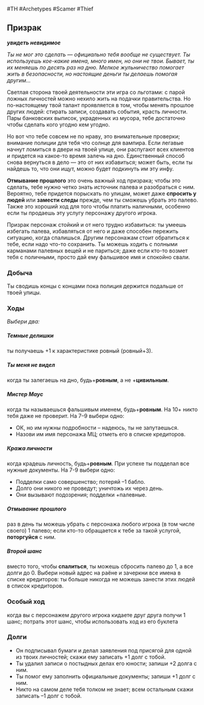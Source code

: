 #TH #Archetypes #Scamer #Thief 

## Призрак
***увидеть невидимое***

*Ты не мог это сделать — официально тебя вообще не существует. Ты используешь кое-какие имена, много имен, но они не твои. Бывает, ты их меняешь по десять раз на дню. Мелкое жульничество помогает жить в безопасности, но настоящие деньги ты делаешь помогая другим...*

Светлая сторона твоей деятельности эти игра со льготами: с парой ложных личностей можно нехило жить на подачки правительства. Но по-настоящему твой талант проявляется в том, чтобы менять прошлое других людей: стирать записи, создавать события, красть личности. Пары банковских выписок, украденных из мусора, тебе достаточно чтобы сделать кого угодно кем угодно.

Но вот что тебе совсем не по нраву, это внимательные проверки; внимание полиции для тебя что солнце для вампира. Если легавые начнут ломиться в двери на твоей улице, они распугают всех клиентов и придется на какое-то время залечь на дно. Единственный способ снова вернуться в дело — это от них избавиться; может быть, если ты найдешь то, что они ищут, можно будет подкинуть им эту инфу.

**Отмывание прошлого** это очень важный ход призрака; чтобы это сделать, тебе нужно четко знать источник палева и разобраться с ним. Вероятно, тебе придется порыскать по улицам, может даже **спросить у людей** или **замести следы** прежде, чем ты сможешь убрать это палево. Также это хороший ход для того чтобы платить наличными, особенно если ты продаешь эту услугу персонажу другого игрока.

Призрак персонаж стойкий и от него трудно избавиться: ты умеешь избегать палева, избавляться от него и даже способен пережить ситуацию, когда спалишься. Другим персонажам стоит обратиться к тебе, если надо что-то сохранить. Ты можешь ходить с полными карманами палевных вещей и не париться; даже если кто-то возмет тебя с поличными, просто дай ему фальшивое имя и спокойно свали.

### Добыча
Ты сводишь концы с концами пока полиция держится подальше от твоей улицы.

### Ходы
*Выбери два:*

##### Темные делишки
ты получаешь +1 к характеристике ровный (ровный+3). 

##### Ты меня не видел
когда ты залегаешь на дно, будь+**ровным**, а не +**цивильным**. 

##### Мистер Маус
когда ты называешься фальшивым именем, будь+**ровным**. На 10+ никто тебя даже не проверит. На 7–9 выбери одно: 
- ОК, но им нужны подробности – надеюсь, ты не запутаешься. 
- Назови им имя персонажа МЦ; отметь его в списке кредиторов. 

##### Кража личности
когда крадешь личность, будь+**ровным**. При успехе ты подделал все нужные документы. На 7-9 выбери одно: 
- Подделки само совершенство; потеряй –1 бабло. 
- Долго они никого не проведут; уничтожь их через день. 
- Они вызывают подозрения; подделки +палевные.

##### Отмывание прошлого
раз в день ты можешь убрать с персонажа любого игрока (в том числе своего) 1 палево; если кто-то обращается к тебе за такой услугой, **поторгуйся** с ним. 

##### Второй шанс
вместо того, чтобы **спалиться**, ты можешь сбросить палево до 1, а все долги до 0. Выбери новый адрес на раёне и зачеркни все имена в списке кредиторов: ты больше никогда не можешь занести этих людей в список кредиторов.

### Особый ход
когда вы с персонажем другого игрока кидаете друг друга получи 1 шанс; потрать этот шанс, чтобы использовать ход из его буклета

### Долги
 - Он подписывал бумаги и делал заявления под присягой для одной из твоих личностей; скажи ему записать +1 долг с тобой. 
- Ты удалил записи о постыдных делах его юности; запиши +2 долга с ним. 
- Ты помог ему заполнить официальные документы; запиши +1 долг с ним. 
- Никто на самом деле тебя толком не знает; всем остальным скажи записать –1 долг с тобой.